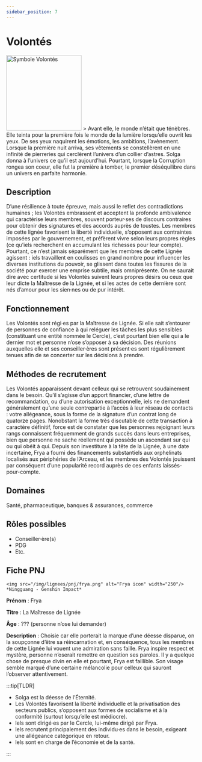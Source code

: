 ```yaml
---
sidebar_position: 7
---
```


# Volontés

<Columns>
  <Column className="col--3">
    <img src="/img/lignees/volontes.png" alt="Symbole Volontés" width="200"/>
  </Column>
  <Column>
> Avant elle, le monde n’était que ténèbres. Elle teinta pour la première fois le monde de la lumière lorsqu’elle ouvrit les yeux. De ses yeux naquirent les émotions, les ambitions, l’avènement. Lorsque la première nuit arriva, ses vêtements se constellèrent en une infinité de pierreries qui cerclèrent l’univers d’un collier d’astres. Solga donna à l’univers ce qu’il est aujourd’hui. Pourtant, lorsque la Corruption rongea son coeur, elle fut la première à tomber, le premier déséquilibre dans un univers en parfaite harmonie.
  </Column>
</Columns>

## Description

D’une résilience à toute épreuve, mais aussi le reflet des contradictions humaines ; les Volontés embrassent et acceptent la profonde ambivalence qui caractérise leurs membres, souvent porteur·ses de discours contraires pour obtenir des signatures et des accords auprès de toustes. Les membres de cette lignée favorisent la liberté individuelle, s’opposent aux contraintes imposées par le gouvernement, et préfèrent vivre selon leurs propres règles (ce qu’iels recherchent en accumulant les richesses pour leur compte). Pourtant, ce n’est jamais séparément que les membres de cette Lignée agissent : iels travaillent en coulisses en grand nombre pour influencer les diverses institutions du pouvoir, se glissent dans toutes les fissures de la société pour exercer une emprise subtile, mais omniprésente. On ne saurait dire avec certitude si les Volontés suivent leurs propres désirs ou ceux que leur dicte la Maîtresse de la Lignée, et si les actes de cette dernière sont nés d’amour pour les sien·nes ou de pur intérêt.

## Fonctionnement

Les Volontés sont régi·es par la Maîtresse de Lignée. Si elle sait s’entourer de personnes de confiance à qui reléguer les tâches les plus sensibles (constituant une entité nommée le Cercle), c’est pourtant bien elle qui a le dernier mot et personne n’ose s’opposer à sa décision. Des réunions auxquelles elle et ses conseiller·ères sont présent·es sont régulièrement tenues afin de se concerter sur les décisions à prendre.

## Méthodes de recrutement

Les Volontés apparaissent devant celleux qui se retrouvent soudainement dans le besoin. Qu’il s’agisse d’un apport financier, d’une lettre de recommandation, ou d’une autorisation exceptionnelle, iels ne demandent généralement qu’une seule contrepartie à l’accès à leur réseau de contacts : votre allégeance, sous la forme de la signature d’un contrat long de quatorze pages. Nonobstant la forme très discutable de cette transaction à caractère définitif, force est de constater que les personnes rejoignant leurs rangs connaissent fréquemment de grands succès dans leurs entreprises, bien que personne ne sache réellement qui possède un ascendant sur qui ou qui obéit à qui. Depuis son investiture à la tête de la Lignée, à une date incertaine, Frya a fourni des financements substantiels aux orphelinats localisés aux périphéries de l’Arceau, et les membres des Volontés jouissent par conséquent d’une popularité record auprès de ces enfants laissés-pour-compte.

## Domaines

Santé, pharmaceutique, banques & assurances, commerce

## Rôles possibles

- Conseiller·ère(s)
- PDG
- Etc.

## Fiche PNJ

<Columns>
  <Column className='col--4'>

    <img src="/img/lignees/pnj/frya.png" alt="Frya icon" width="250"/>
    *Ningguang - Genshin Impact*

  </Column>
  <Column>

**Prénom** : Frya

**Titre** : La Maîtresse de Lignée

**Âge** : ??? (personne n’ose lui demander)

**Description** : Choisie car elle porterait la marque d’une déesse disparue, on la soupçonne d’être sa réincarnation et, en conséquence, tous les membres de cette Lignée lui vouent une admiration sans faille. Frya inspire respect et mystère, personne n’oserait remettre en question ses paroles. Il y a quelque chose de presque divin en elle et pourtant, Frya est faillible. Son visage semble marqué d’une certaine mélancolie pour celleux qui sauront l’observer attentivement.
</Column>
</Columns>

:::tip[TLDR]

- Solga est la déesse de l’Éternité.
- Les Volontés favorisent la liberté individuelle et la privatisation des secteurs publics, s’opposent aux formes de socialisme et à la conformité (surtout lorsqu’elle est médiocre).
- Iels sont dirigé·es par le Cercle, lui-même dirigé par Frya.
- Iels recrutent principalement des individu·es dans le besoin, exigeant une allégeance catégorique en retour.
- Iels sont en charge de l’économie et de la santé.

:::
